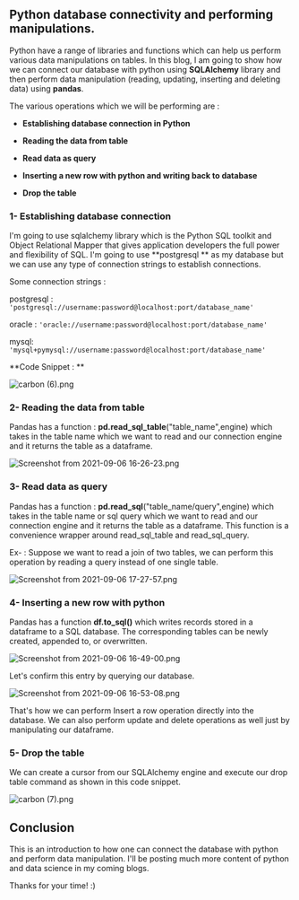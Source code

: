 ## Python database connectivity and performing manipulations.

Python have a range of libraries and functions which can help us perform various data manipulations on tables. In this blog, I am going to show how we can connect our database with python using **SQLAlchemy** library and then perform data manipulation (reading, updating, inserting and deleting data) using **pandas**.

The various operations which we will be performing are :

- **Establishing database connection in Python**

- **Reading the data from table**

- **Read data as query**

- **Inserting a new row with python and writing back to database**

- **Drop the table**

### 1- Establishing database connection
I'm going to use sqlalchemy library which is the Python SQL toolkit and Object Relational Mapper that gives application developers the full power and flexibility of SQL.
I'm going to use **postgresql ** as my database but we can use any type of connection strings to establish connections.

Some connection strings :

postgresql : ``` 'postgresql://username:password@localhost:port/database_name' ``` 

oracle : ``` 'oracle://username:password@localhost:port/database_name' ``` 

mysql: ``` 'mysql+pymysql://username:password@localhost:port/database_name' ``` 

**Code Snippet : **

![carbon (6).png](https://cdn.hashnode.com/res/hashnode/image/upload/v1630925532642/LfcHnab-0.png)

### 2- Reading the data from table

Pandas has a function : **pd.read_sql_table**("table_name",engine) which takes in the table name which we want to read and our connection engine and it returns the table as a dataframe.


![Screenshot from 2021-09-06 16-26-23.png](https://cdn.hashnode.com/res/hashnode/image/upload/v1630925818872/HsAwhRBlj.png)

### 3- Read data as query
Pandas has a function : **pd.read_sql**("table_name/query",engine) which takes in the table name or sql query which we want to read and our connection engine and it returns the table as a dataframe.
This function is a convenience wrapper around read_sql_table and read_sql_query.

Ex- : Suppose we want to read a join of two tables, we can perform this operation by reading a query instead of one single table.

![Screenshot from 2021-09-06 17-27-57.png](https://cdn.hashnode.com/res/hashnode/image/upload/v1630929499904/JVs4ZgHue.png)

### 4- Inserting a new row with python

Pandas has a function **df.to_sql()** which writes records stored in a dataframe to a SQL database.
The corresponding tables can be newly created, appended to, or overwritten.


![Screenshot from 2021-09-06 16-49-00.png](https://cdn.hashnode.com/res/hashnode/image/upload/v1630927319461/OlTRzGpNH.png)

Let's confirm this entry by querying our database.


![Screenshot from 2021-09-06 16-53-08.png](https://cdn.hashnode.com/res/hashnode/image/upload/v1630927405267/Ds0g2Fvga.png)

That's how we can perform Insert a row operation directly into the database. We can also perform update and delete operations as well just by manipulating our dataframe. 

### 5- Drop the table

We can  create a cursor from our SQLAlchemy engine and execute our drop table command as shown in this code snippet. 

![carbon (7).png](https://cdn.hashnode.com/res/hashnode/image/upload/v1630930011245/5BpNfjWGp.png)


## Conclusion
This is an introduction to how one can connect the database with python and perform data manipulation.  I'll be posting much more content of python and data science in my coming blogs.

Thanks for your time! :)
